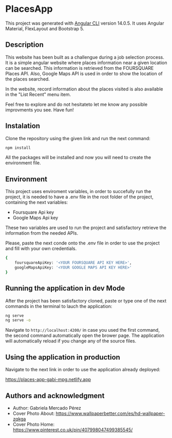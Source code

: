 # PlacesApp

This project was generated with [Angular CLI](https://github.com/angular/angular-cli) version 14.0.5. It uses Angular Material, FlexLayout and Bootstrap 5.

## Description

This website has been built as a challengue during a job selection process. It is a simple angular website where places information near a given location can be searched. This information is retrieved from the FOURSQUARE Places API. Also, Google Maps API is used in order to show the location of the places searched.

In the website, record information about the places visited is also available in the "List Recent" menu item.

Feel free to explore and do not hesitateto let me know any possible improvments you see. Have fun!

## Instalation

Clone the repository using the given link and run the next command:

```bash
npm install
```

All the packages will be installed and now you will need to create the environment file.

## Environment

This project uses enviroment variables, in order to succefully run the project, it is needed to have a .env file in the root folder of the project, containing the next variables:

- Foursquare Api key
- Google Maps Api key

These two variables are used to run the project and satisfactory retrieve the information from the needed APIs.

Please, paste the next conde onto the .env file in order to use the project and fill with your own credentials.

```bash
{
    foursquareApiKey: '<YOUR FOURSQUARE API KEY HERE>',
    googleMapsApiKey: '<YOUR GOOGLE MAPS API KEY HERE>'
}
```

## Running the application in dev Mode

After the project has been satisfactory cloned, paste or type one of the next commands in the terminal to lauch the application:

```bash
ng serve
ng serve -o
```

Navigate to `http://localhost:4200/` in case you used the first command, the second command automatically open the brower page. The application will automatically reload if you change any of the source files.

## Using the application in production

Navigate to the next link in order to use the application already deployed:

<https://places-app-gabi-mpg.netlify.app>

## Authors and acknowledgment

- Author: Gabriela Mercado Pérez
- Cover Photo About: <https://www.wallpaperbetter.com/es/hd-wallpaper-zqkga>
- Cover Photo Home: <https://www.pinterest.co.uk/pin/407998047499385545/>

